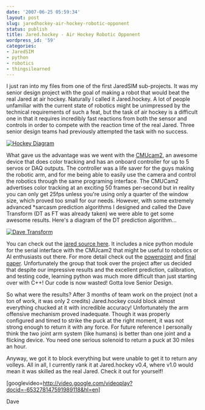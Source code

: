 ```yaml
---
date: '2007-06-25 05:59:34'
layout: post
slug: jaredhockey-air-hockey-robotic-opponent
status: publish
title: Jared.hockey - Air Hockey Robotic Opponent
wordpress_id: '59'
categories:
- JaredSIM
- python
- robotics
- thingsilearned
---
```


I just ran into my files from one of the first JaredSIM sub-projects.  It was my senior design project with the goal of making a robot that would beat the real Jared at air hockey.  Naturally I called it Jared.hockey.  A lot of people unfamiliar with the current state of robotics might be unimpressed by the technical requirements of such a feat, but the task of air hockey is a difficult one in that it requires incredibly fast reactions from both the sensor and controls in order to compete with the reaction time of the real Jared.  Three senior design teams had previously attempted the task with no success.

[](http://thingsilearned.files.wordpress.com/2007/06/jaredhockey.png)


[![Hockey Diagram](http://thingsilearned.files.wordpress.com/2007/06/jaredhockey.png)](http://thingsilearned.files.wordpress.com/2007/06/jaredhockey.png)


What gave us the advantage was we went with the [CMUcam2](http://www.cs.cmu.edu/~cmucam2/), an awesome device that does color tracking and has an onboard controller for up to 5 servos or DAQ outputs.  The controller was a life saver for the guys making the robotic arm, and for me being able to easily use the camera and control the robotics through the same programing interface.  The CMUCam2 advertises color tracking at an exciting 50 frames per-second but in reality you can only get 25fps unless you're using only a quarter of the window size, which proved too small for our needs. However, with some extremely advanced *sarcasm prediction algorithms I designed and called the Dave Transform (DT as FT was already taken) we were able to get some awesome results.  Here's a diagram of the DT prediction algorithm...

[](http://thingsilearned.files.wordpress.com/2007/06/davetransform.png)


[![Dave Transform](http://thingsilearned.files.wordpress.com/2007/06/davetransform.png)](http://thingsilearned.files.wordpress.com/2007/06/davetransform.png)


You can check out the [jared source here](http://www.box.net/shared/dbkchxg0mb).  It includes a nice python module for the serial interface with the CMUcam2 that might be useful to robotics or AI enthusiasts out there.  For more detail check out the [powerpoint](http://www.box.net/shared/0fez5m82ay) and [final paper](http://www.box.net/shared/a55cnezdrv).  Unfortunately the group that took over the project after us decided that despite our impressive results and the excellent prediction, calibration, and testing code, learning python was much more difficult than just starting over with C++!  Our code is now wasted!  Gotta love Senior Design.

So what were the results?  After 3 months of team work on the project (not a ton of work, it was only 2 credits) Jared.hockey could block almost everything chucked at it with incredible accuracy!  Unfortunately the arm offensive mechanism proved inadequate.  Though it was properly configured and timed to strike the puck at the right moment, it was not strong enough to return it with any force.  For future reference I personally think the two joint arm system (like humans) is better than one joint and a flicking device.  You need one serious solenoid to return a puck at 30 miles an hour.

Anyway, we got it to block everything but were unable to get it to return any volleys.  All in all, I currently rank it at Jared.hockey v0.4, where v1.0 would mean it was skilled as the real Jared.  Check it out for yourself!

[googlevideo=http://video.google.com/videoplay?docid=-653278147591989118&hl=en]


Dave
